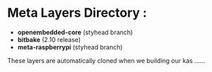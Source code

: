 # Meta Layers Directory :
- **openembedded-core** (styhead branch)
- **bitbake** (2.10 release) 
- **meta-raspberrypi** (styhead branch)


These layers are automatically cloned when we building our kas ......